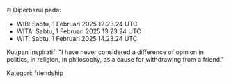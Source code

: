 ⏰ Diperbarui pada:
- WIB: Sabtu, 1 Februari 2025 12.23.24 UTC
- WITA: Sabtu, 1 Februari 2025 13.23.24 UTC
- WIT: Sabtu, 1 Februari 2025 14.23.24 UTC

Kutipan Inspiratif:
"I have never considered a difference of opinion in politics, in religion, in philosophy, as a cause for withdrawing from a friend."


Kategori: friendship

